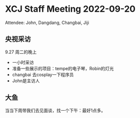 # XCJ Staff Meeting 2022-09-20

Attendee: John, Dangdang, Changbai, Jiji

## 央视采访

9.27 周二的晚上
- 一小时采访
- 准备一些展示的项目：tempe的电子琴，Robin的灯光
- changbai 去cosplay一下程序员
- John是主访人

## 大鱼

当当下周带我们去见面谈，找一个下午：最好1点多。
